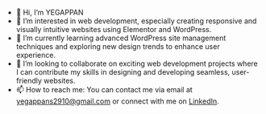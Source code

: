 - 👋 Hi, I’m YEGAPPAN
- 👀 I’m interested in web development, especially creating responsive and visually intuitive websites using Elementor and WordPress.
- 🌱 I’m currently learning advanced WordPress site management techniques and exploring new design trends to enhance user experience.
- 💞️ I’m looking to collaborate on exciting web development projects where I can contribute my skills in designing and developing seamless, user-friendly websites.
- 📫 How to reach me: You can contact me via email at yegappans2910@gmail.com or connect with me on [LinkedIn](https://www.linkedin.com/in/yegappan-sekar-983073211/).
<!---
YEGAPPAN-S/YEGAPPAN-S is a ✨ special ✨ repository because its `README.md` (this file) appears on your GitHub profile.
You can click the Preview link to take a look at your changes.
--->

